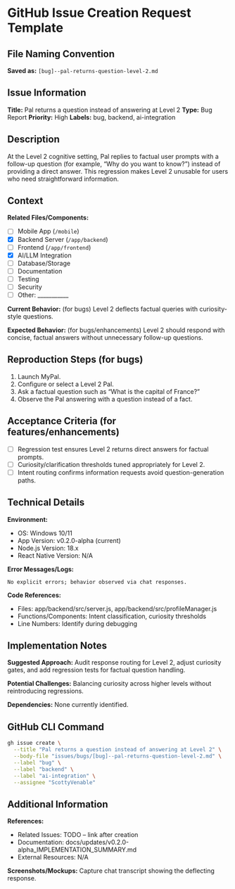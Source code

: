 # GitHub Issue Creation Request Template

## File Naming Convention
**Saved as:** `[bug]--pal-returns-question-level-2.md`

## Issue Information
**Title:** Pal returns a question instead of answering at Level 2
**Type:** Bug Report
**Priority:** High
**Labels:** bug, backend, ai-integration

## Description
At the Level 2 cognitive setting, Pal replies to factual user prompts with a follow-up question (for example, “Why do you want to know?”) instead of providing a direct answer. This regression makes Level 2 unusable for users who need straightforward information.

## Context
**Related Files/Components:**
- [ ] Mobile App (`/mobile`)
- [x] Backend Server (`/app/backend`)
- [ ] Frontend (`/app/frontend`)
- [x] AI/LLM Integration
- [ ] Database/Storage
- [ ] Documentation
- [ ] Testing
- [ ] Security
- [ ] Other: ___________

**Current Behavior:** (for bugs)
Level 2 deflects factual queries with curiosity-style questions.

**Expected Behavior:** (for bugs/enhancements)
Level 2 should respond with concise, factual answers without unnecessary follow-up questions.

## Reproduction Steps (for bugs)
1. Launch MyPal.
2. Configure or select a Level 2 Pal.
3. Ask a factual question such as “What is the capital of France?”
4. Observe the Pal answering with a question instead of a fact.

## Acceptance Criteria (for features/enhancements)
- [ ] Regression test ensures Level 2 returns direct answers for factual prompts.
- [ ] Curiosity/clarification thresholds tuned appropriately for Level 2.
- [ ] Intent routing confirms information requests avoid question-generation paths.

## Technical Details
**Environment:**
- OS: Windows 10/11
- App Version: v0.2.0-alpha (current)
- Node.js Version: 18.x
- React Native Version: N/A

**Error Messages/Logs:**
```
No explicit errors; behavior observed via chat responses.
```

**Code References:**
- Files: app/backend/src/server.js, app/backend/src/profileManager.js
- Functions/Components: Intent classification, curiosity thresholds
- Line Numbers: Identify during debugging

## Implementation Notes
**Suggested Approach:**
Audit response routing for Level 2, adjust curiosity gates, and add regression tests for factual question handling.

**Potential Challenges:**
Balancing curiosity across higher levels without reintroducing regressions.

**Dependencies:**
None currently identified.

## GitHub CLI Command
```bash
gh issue create \
  --title "Pal returns a question instead of answering at Level 2" \
  --body-file "issues/bugs/[bug]--pal-returns-question-level-2.md" \
  --label "bug" \
  --label "backend" \
  --label "ai-integration" \
  --assignee "ScottyVenable"
```

## Additional Information
**References:**
- Related Issues: TODO – link after creation
- Documentation: docs/updates/v0.2.0-alpha_IMPLEMENTATION_SUMMARY.md
- External Resources: N/A

**Screenshots/Mockups:**
Capture chat transcript showing the deflecting response.
